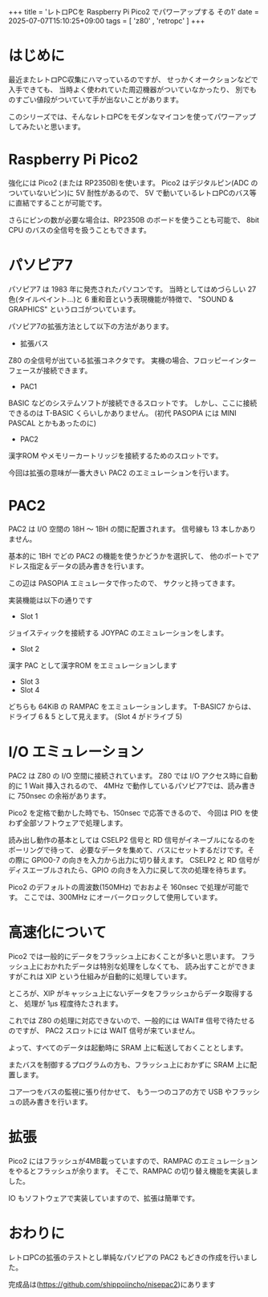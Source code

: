 +++
title = 'レトロPCを Raspberry Pi Pico2 でパワーアップする その1'
date = 2025-07-07T15:10:25+09:00
tags =  [ 'z80' , 'retropc' ]
+++

# はじめに

最近またレトロPC収集にハマっているのですが、
せっかくオークションなどで入手できても、
当時よく使われていた周辺機器がついていなかったり、
別でものすごい値段がついていて手が出ないことがあります。

このシリーズでは、そんなレトロPCをモダンなマイコンを使ってパワーアップしてみたいと思います。

# Raspberry Pi Pico2

強化には Pico2 (または RP2350B)を使います。
Pico2 はデジタルピン(ADC のついていないピン)に 5V 耐性があるので、
5V で動いているレトロPCのバス等に直結ですることが可能です。

さらにピンの数が必要な場合は、RP2350B のボードを使うことも可能で、
8bit CPU のバスの全信号を扱うこともできます。

# パソピア7

パソピア7 は 1983 年に発売されたパソコンです。
当時としてはめづらしい 27色(タイルペイント…)と 6 重和音という表現機能が特徴で、
"SOUND & GRAPHICS" というロゴがついています。

パソピア7の拡張方法として以下の方法があります。

- 拡張バス

Z80 の全信号が出ている拡張コネクタです。
実機の場合、フロッピーインターフェースが接続できます。

- PAC1

BASIC などのシステムソフトが接続できるスロットです。
しかし、ここに接続できるのは T-BASIC くらいしかありません。
(初代 PASOPIA には MINI PASCAL とかもあったのに)

- PAC2

漢字ROM やメモリーカートリッジを接続するためのスロットです。

今回は拡張の意味が一番大きい PAC2 のエミュレーションを行います。

# PAC2

PAC2 は I/O 空間の 18H ～ 1BH の間に配置されます。
信号線も 13 本しかありません。

基本的に 1BH でどの PAC2 の機能を使うかどうかを選択して、
他のポートでアドレス指定＆データの読み書きを行います。

この辺は PASOPIA エミュレータで作ったので、
サクッと持ってきます。

実装機能は以下の通りです

- Slot 1

ジョイスティックを接続する JOYPAC のエミュレーションをします。

- Slot 2

漢字 PAC として漢字ROM をエミュレーションします

- Slot 3
- Slot 4

どちらも 64KiB の RAMPAC をエミュレーションします。
T-BASIC7 からは、ドライブ 6 & 5 として見えます。
(Slot 4 がドライブ 5)

# I/O エミュレーション

PAC2 は Z80 の I/O 空間に接続されています。
Z80 では I/O アクセス時に自動的に 1 Wait 挿入されるので、
4MHz で動作しているパソピア7では、読み書きに 750nsec の余裕があります。

Pico2 を定格で動かした時でも、150nsec で応答できるので、
今回は PIO を使わず全部ソフトウェアで処理します。

読み出し動作の基本としては CSELP2 信号と RD 信号がイネーブルになるのをポーリングで待って、
必要なデータを集めて、バスにセットするだけです。その際に GPIO0-7 の向きを入力から出力に切り替えます。
CSELP2 と RD 信号がディスエーブルされたら、GPIO の向きを入力に戻して次の処理を待ちます。

Pico2 のデフォルトの周波数(150MHz) でおおよそ 160nsec で処理が可能です。
ここでは、300MHz にオーバークロックして使用しています。

# 高速化について

Pico2 では一般的にデータをフラッシュ上におくことが多いと思います。
フラッシュ上におかれたデータは特別な処理をしなくても、
読み出すことができますがこれは XIP という仕組みが自動的に処理しています。

ところが、XIP がキャッシュ上にないデータをフラッシュからデータ取得すると、
処理が 1μs 程度待たされます。

これでは Z80 の処理に対応できないので、一般的には WAIT# 信号で待たせるのですが、
PAC2 スロットには WAIT 信号が来ていません。

よって、すべてのデータは起動時に SRAM 上に転送しておくこととします。

またバスを制御するプログラムの方も、フラッシュ上におかずに SRAM 上に配置します。

コア一つをバスの監視に張り付かせて、
もう一つのコアの方で USB やフラッシュの読み書きを行います。

# 拡張

Pico2 にはフラッシュが4MB載っていますので、RAMPAC のエミュレーションをやるとフラッシュが余ります。
そこで、RAMPAC の切り替え機能を実装しました。

IO もソフトウェアで実装していますので、拡張は簡単です。

# おわりに

レトロPCの拡張のテストとし単純なパソピアの PAC2 もどきの作成を行いました。

完成品は(https://github.com/shippoiincho/nisepac2)にあります